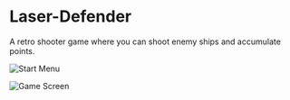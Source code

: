 # Laser-Defender
 A retro shooter game where you can shoot enemy ships and accumulate points.

![Start Menu](../LaserDefender/Screenshot_1.png)

![Game Screen](/LaserDefender/Screenshot_2.png)
